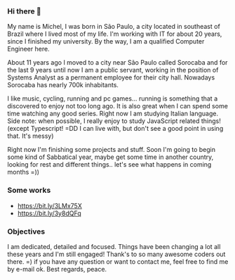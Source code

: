 ### Hi there 👋

My name is Michel, I was born in São Paulo, a city located in southeast of Brazil where I lived most of my life. I'm working with IT for about 20 years, since I finished my university. By the way, I am a qualified Computer Engineer here.

About 11 years ago I moved to a city near São Paulo called Sorocaba and for the last 9 years until now I am a public servant, working in the position of Systems Analyst as a permanent employee for their city hall. Nowadays Sorocaba has nearly 700k inhabitants.

I like music, cycling, running and pc games… running is something that a discovered to enjoy not too long ago. It is also great when I can spend some time watching any good series. Right now I am studying Italian language. Side note: when possible, I really enjoy to study JavaScript related things! (except Typescript! =DD I can live with, but don't see a good point in using that. It's messy)

Right now I'm finishing some projects and stuff. Soon I'm going to begin some kind of Sabbatical year, maybe get some time in another country, looking for rest and different things.. let's see what happens in coming months =))

### Some works

  - https://bit.ly/3LMx75X
  - https://bit.ly/3y8dQFq

### Objectives

I am dedicated, detailed and focused. Things have been changing a lot all these years and I'm still engaged! Thank's to so many awesome coders out there. =) if you have any question or want to contact me, feel free to find me by e-mail ok. Best regards, peace.
